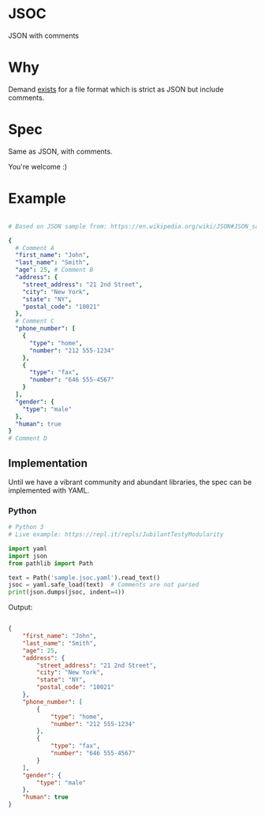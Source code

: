 
# JSOC

JSON with comments

# Why

Demand [exists](https://stackoverflow.com/questions/244777/can-comments-be-used-in-json) for a file format which is strict as JSON but include comments.

# Spec

Same as JSON, with comments.

You're welcome :)

# Example

```yaml

# Based on JSON sample from: https://en.wikipedia.org/wiki/JSON#JSON_sample

{
  # Comment A
  "first_name": "John",
  "last_name": "Smith",
  "age": 25, # Comment B
  "address": {
    "street_address": "21 2nd Street",
    "city": "New York",
    "state": "NY",
    "postal_code": "10021"
  },
  # Comment C
  "phone_number": [
    {
      "type": "home",
      "number": "212 555-1234"
    },
    {
      "type": "fax",
      "number": "646 555-4567"
    }
  ],
  "gender": {
    "type": "male"
  },
  "human": true
}
# Comment D

```

## Implementation

Until we have a vibrant community and abundant libraries, the spec can be implemented with YAML.

### Python

```python
# Python 3
# Live example: https://repl.it/repls/JubilantTestyModularity

import yaml
import json
from pathlib import Path

text = Path('sample.jsoc.yaml').read_text()
jsoc = yaml.safe_load(text)  # Comments are not parsed
print(json.dumps(jsoc, indent=4))

```

Output:

```json

{
    "first_name": "John",
    "last_name": "Smith",
    "age": 25,
    "address": {
        "street_address": "21 2nd Street",
        "city": "New York",
        "state": "NY",
        "postal_code": "10021"
    },
    "phone_number": [
        {
            "type": "home",
            "number": "212 555-1234"
        },
        {
            "type": "fax",
            "number": "646 555-4567"
        }
    ],
    "gender": {
        "type": "male"
    },
    "human": true
}

```


